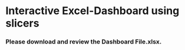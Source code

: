 # Interactive Excel-Dashboard using slicers

### Please download and review the Dashboard File.xlsx.


